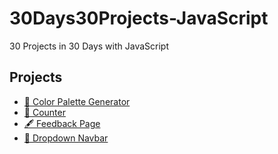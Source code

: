 # 30Days30Projects-JavaScript
30 Projects in 30 Days with JavaScript

## Projects
- [🌈 Color Palette Generator](https://colooro.netlify.app/)
- [🔢 Counter](https://counteer.netlify.app/)
- [🖋️ Feedback Page](https://feedbackss.netlify.app/)
- [🔽 Dropdown Navbar](https://dropdow-nav-bar.netlify.app/)
